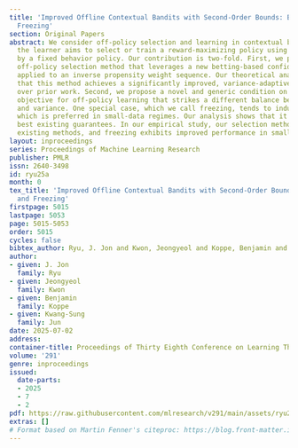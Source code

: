 ```yaml
---
title: 'Improved Offline Contextual Bandits with Second-Order Bounds: Betting and
  Freezing'
section: Original Papers
abstract: We consider off-policy selection and learning in contextual bandits, where
  the learner aims to select or train a reward-maximizing policy using data collected
  by a fixed behavior policy. Our contribution is two-fold. First, we propose a novel
  off-policy selection method that leverages a new betting-based confidence bound
  applied to an inverse propensity weight sequence. Our theoretical analysis reveals
  that this method achieves a significantly improved, variance-adaptive guarantee
  over prior work. Second, we propose a novel and generic condition on the optimization
  objective for off-policy learning that strikes a different balance between bias
  and variance. One special case, which we call freezing, tends to induce low variance,
  which is preferred in small-data regimes. Our analysis shows that it matches the
  best existing guarantees. In our empirical study, our selection method outperforms
  existing methods, and freezing exhibits improved performance in small-sample regimes.
layout: inproceedings
series: Proceedings of Machine Learning Research
publisher: PMLR
issn: 2640-3498
id: ryu25a
month: 0
tex_title: 'Improved Offline Contextual Bandits with Second-Order Bounds: Betting
  and Freezing'
firstpage: 5015
lastpage: 5053
page: 5015-5053
order: 5015
cycles: false
bibtex_author: Ryu, J. Jon and Kwon, Jeongyeol and Koppe, Benjamin and Jun, Kwang-Sung
author:
- given: J. Jon
  family: Ryu
- given: Jeongyeol
  family: Kwon
- given: Benjamin
  family: Koppe
- given: Kwang-Sung
  family: Jun
date: 2025-07-02
address:
container-title: Proceedings of Thirty Eighth Conference on Learning Theory
volume: '291'
genre: inproceedings
issued:
  date-parts:
  - 2025
  - 7
  - 2
pdf: https://raw.githubusercontent.com/mlresearch/v291/main/assets/ryu25a/ryu25a.pdf
extras: []
# Format based on Martin Fenner's citeproc: https://blog.front-matter.io/posts/citeproc-yaml-for-bibliographies/
---
```

